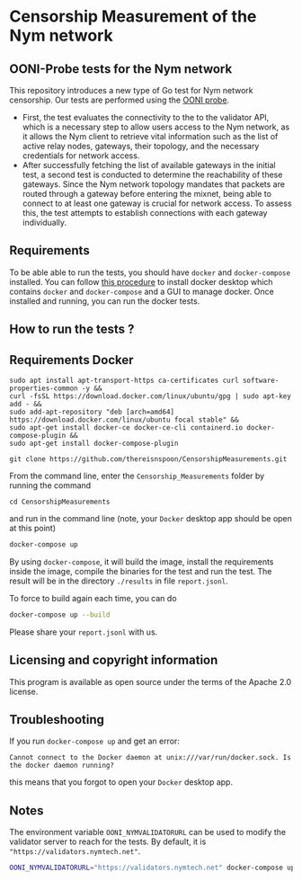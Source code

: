 # Censorship Measurement of the Nym network

## OONI-Probe tests for the Nym network

This repository introduces a new type of Go test for Nym network censorship. Our tests are performed using the [OONI probe](https://ooni.org/).
* First, the test evaluates the connectivity to the to the validator API, which is a necessary step to allow users access to the Nym network, as it allows the Nym client to retrieve vital information such as the list of active relay nodes,
gateways, their topology, and the necessary credentials for network access.
* After successfully fetching the list of available gateways in the initial test,
a second test is conducted to determine the reachability of these gateways.
Since the Nym network topology mandates that packets are routed through
a gateway before entering the mixnet, being able to connect to at least one
gateway is crucial for network access. To assess this, the test attempts to
establish connections with each gateway individually.

## Requirements
To be able able to run the tests, you should have `docker`  and `docker-compose` installed. You can follow [this procedure](https://docs.docker.com/desktop) to install docker desktop which contains `docker` and `docker-compose` and a GUI to manage docker. Once installed and running, you can run the docker tests.

## How to run the tests ?

## Requirements Docker

```
sudo apt install apt-transport-https ca-certificates curl software-properties-common -y && 
curl -fsSL https://download.docker.com/linux/ubuntu/gpg | sudo apt-key add - && 
sudo add-apt-repository "deb [arch=amd64] https://download.docker.com/linux/ubuntu focal stable" && 
sudo apt-get install docker-ce docker-ce-cli containerd.io docker-compose-plugin && 
sudo apt-get install docker-compose-plugin

```

```
git clone https://github.com/thereisnspoon/CensorshipMeasurements.git
```

From the command line, enter the `Censorship_Measurements` folder by running the command
```
cd CensorshipMeasurements
```

and run in the command line (note, your `Docker` desktop app should be open at this point)

```bash
docker-compose up
```
By using `docker-compose`, it will build the image, install the requirements inside the image, compile the binaries for the test and run the test. The result will be in the directory `./results` in file `report.jsonl`.

To force to build again each time, you can do

```bash
docker-compose up --build
```

Please share your `report.jsonl` with us.

## Licensing and copyright information
This program is available as open source under the terms of the Apache 2.0 license.

## Troubleshooting

If you run `docker-compose up` and get an error:

`Cannot connect to the Docker daemon at unix:///var/run/docker.sock. Is the docker daemon running?`

this means that you forgot to open your `Docker` desktop app.

## Notes
The environment variable `OONI_NYMVALIDATORURL` can be used to modify the validator server to reach for the tests. By default, it is `"https://validators.nymtech.net"`.

```bash
OONI_NYMVALIDATORURL="https://validators.nymtech.net" docker-compose up
```
